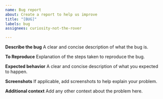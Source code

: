 ```yaml
---
name: Bug report
about: Create a report to help us improve
title: "[BUG]"
labels: bug
assignees: curiosity-not-the-rover

---
```


**Describe the bug**
A clear and concise description of what the bug is.

**To Reproduce**
Explanation of the steps taken to reproduce the bug.

**Expected behavior**
A clear and concise description of what you expected to happen.

**Screenshots**
If applicable, add screenshots to help explain your problem.

**Additional context**
Add any other context about the problem here.
